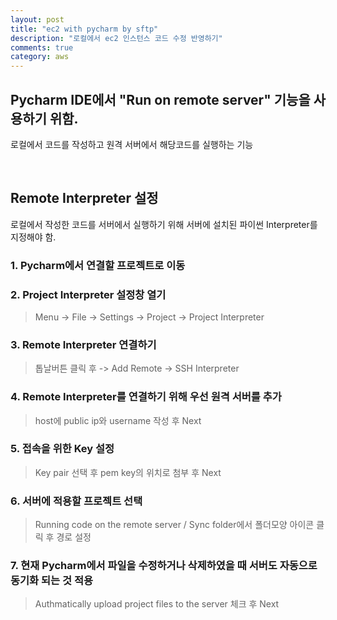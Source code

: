 ```yaml
---
layout: post
title: "ec2 with pycharm by sftp"
description: "로컬에서 ec2 인스턴스 코드 수정 반영하기"
comments: true
category: aws
---
```


## Pycharm IDE에서 "Run on remote server" 기능을 사용하기 위함.

로컬에서 코드를 작성하고 원격 서버에서 해당코드를 실행하는 기능

<br/>

## Remote Interpreter 설정

로컬에서 작성한 코드를 서버에서 실행하기 위해 서버에 설치된 파이썬 Interpreter를 지정해야 함.

### 1. Pycharm에서 연결할 프로젝트로 이동

### 2. Project Interpreter 설정창 열기

> Menu -> File -> Settings -> Project -> Project Interpreter

### 3. Remote Interpreter 연결하기

> 톱날버튼 클릭 후 -> Add Remote -> SSH Interpreter

### 4. Remote Interpreter를 연결하기 위해 우선 원격 서버를 추가

> host에 public ip와 username 작성 후 Next

### 5. 접속을 위한 Key 설정

> Key pair 선택 후 pem key의 위치로 첨부 후 Next

### 6. 서버에 적용할 프로젝트 선택

> Running code on the remote server / Sync folder에서 폴더모양 아이콘 클릭 후 경로 설정

### 7. 현재 Pycharm에서 파일을 수정하거나 삭제하였을 때 서버도 자동으로 동기화 되는 것 적용

> Authmatically upload project files to the server 체크 후 Next
